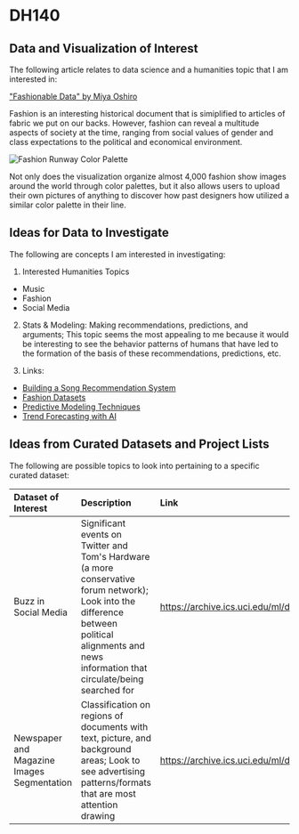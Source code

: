 # DH140 

## Data and Visualization of Interest
The following article relates to data science and a humanities topic that I am interested in:

["Fashionable Data" by Miya Oshiro](https://medium.com/visumd/analyzing-fashion-data-street-to-designer-fashion-visualization-b1f936f66548)

Fashion is an interesting historical document that is simiplified to articles of fabric we put on our backs. However, fashion can reveal a multitude aspects of society at the time, ranging from social values of gender and class expectations to the political and economical environment.

![Fashion Runway Color Palette](https://flowingdata.com/wp-content/uploads/2019/12/Fashion-runway-color-palette-1090x723.png)

Not only does the visualization organize almost 4,000 fashion show images around the world through color palettes, but it also allows users to upload their own pictures of anything to discover how past designers how utilized a similar color palette in their line.

## Ideas for Data to Investigate
The following are concepts I am interested in investigating:

1. Interested Humanities Topics
* Music
* Fashion
* Social Media

2. Stats & Modeling: Making recommendations, predictions, and arguments; This topic seems the most appealing to me because it would be interesting to see the behavior patterns of humans that have led to the formation of the basis of these recommendations, predictions, etc.

3. Links:
* [Building a Song Recommendation System](https://towardsdatascience.com/part-iii-building-a-song-recommendation-system-with-spotify-cf76b52705e7)
* [Fashion Datasets](https://medium.com/data4fashion/need-some-datasets-for-your-data-science-projects-1f7b0d28e9df)
* [Predictive Modeling Techniques](https://www.projectpro.io/article/predictive-modelling-techniques/598)
* [Trend Forecasting with AI](https://www.heuritech.com/trend-forecasting-fashion-ai/)

## Ideas from Curated Datasets and Project Lists
The following are possible topics to look into pertaining to a specific curated dataset:

| Dataset of Interest | Description | Link |
| :--- | :--- | :--- |
| Buzz in Social Media | Significant events on Twitter and Tom's Hardware (a more conservative forum network); Look into the difference between political alignments and news information that circulate/being searched for | https://archive.ics.uci.edu/ml/datasets/Buzz+in+social+media+ |
| Newspaper and Magazine Images Segmentation | Classification on regions of documents with text, picture, and background areas; Look to see advertising patterns/formats that are most attention drawing | https://archive.ics.uci.edu/ml/datasets/Newspaper+and+magazine+images+segmentation+dataset# |

